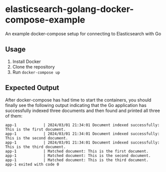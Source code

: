 # elasticsearch-golang-docker-compose-example
An example docker-compose setup for connecting to Elasticsearch with Go

## Usage

1. Install Docker
2. Clone the repository
3. Run `docker-compose up`

## Expected Output

After docker-compose has had time to start the containers, you should finally
see the following output indicating that the Go application has successfully
indexed three documents and then found and printed all three of them:

```
app-1            | 2024/03/01 21:34:01 Document indexed successfully: This is the first document.
app-1            | 2024/03/01 21:34:01 Document indexed successfully: This is the second document.
app-1            | 2024/03/01 21:34:01 Document indexed successfully: This is the third document.
app-1            | Matched document: This is the first document.
app-1            | Matched document: This is the second document.
app-1            | Matched document: This is the third document.
app-1 exited with code 0
```

